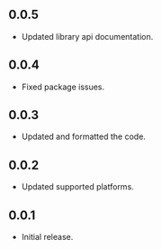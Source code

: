 ## 0.0.5

* Updated library api documentation.

## 0.0.4

* Fixed package issues.

## 0.0.3

* Updated and formatted the code.

## 0.0.2

* Updated supported platforms.

## 0.0.1

* Initial release.



